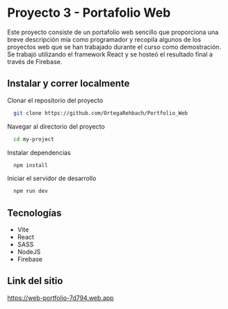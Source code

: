 
# Proyecto 3 - Portafolio Web

Este proyecto consiste de un portafolio web sencillo que proporciona una breve descripción mía como programador y recopila algunos de los proyectos web que se han trabajado durante el curso como demostración. Se trabajó utilizando el framework React y se hosteó el resultado final a través de Firebase.


## Instalar y correr localmente

Clonar el repositorio del proyecto

```bash
  git clone https://github.com/OrtegaRehbach/Portfolio_Web
```

Navegar al directorio del proyecto

```bash
  cd my-project
```

Instalar dependencias

```bash
  npm install
```

Iniciar el servidor de desarrollo

```bash
  npm run dev
```


## Tecnologías
- Vite
- React
- SASS
- NodeJS
- Firebase


## Link del sitio

https://web-portfolio-7d794.web.app
